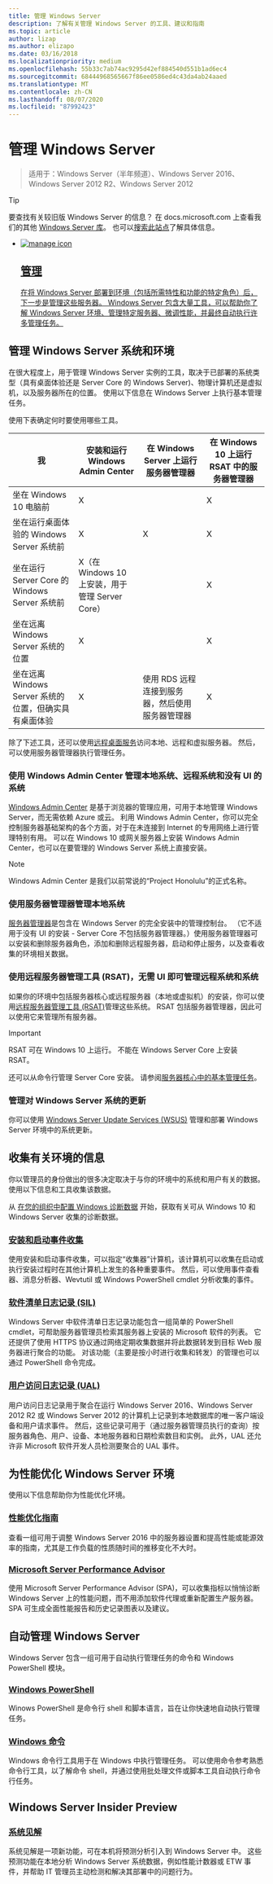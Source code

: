 ```yaml
---
title: 管理 Windows Server
description: 了解有关管理 Windows Server 的工具、建议和指南
ms.topic: article
author: lizap
ms.author: elizapo
ms.date: 03/16/2018
ms.localizationpriority: medium
ms.openlocfilehash: 55b33c7ab74ac9295d42ef884540d551b1ad6ec4
ms.sourcegitcommit: 68444968565667f86ee0586ed4c43da4ab24aaed
ms.translationtype: MT
ms.contentlocale: zh-CN
ms.lasthandoff: 08/07/2020
ms.locfileid: "87992423"
---
```

# <a name="manage-windows-server"></a>管理 Windows Server

>适用于：Windows Server（半年频道）、Windows Server 2016、Windows Server 2012 R2、Windows Server 2012

>[!TIP]
> 要查找有关较旧版 Windows Server 的信息？ 在 docs.microsoft.com 上查看我们的其他 [Windows Server 库](/previous-versions/windows/)。 也可以[搜索此站点](/search/index?dataSource=previousVersions&search=Windows+Server)了解具体信息。

 <ul class="cardse panelContent cols cols3">
    <li>
        <a href="https://docs.microsoft.com/windows-insider/at-work-pro/wip-4-biz-feedback-hub">
        <div class="cardSize">
            <div class="cardPadding">
                <div class="card">
                    <div class="cardImageOuter">
                        <div class="cardImage">
                            <img src="../media/i-manage.svg" alt="manage icon" />
                        </div>
                    </div>
                    <div class="cardText">
                        <h2>管理</h2>
                <p>在将 Windows Server 部署到环境（包括所需特性和功能的特定角色）后，下一步是管理这些服务器。 Windows Server 包含大量工具，可以帮助你了解 Windows Server 环境、管理特定服务器、微调性能，并最终自动执行许多管理任务。 </p>
                    </div>
                </div>
            </div>
        </div>
        </a>
    </li>
</ul>

## <a name="manage-windows-server-systems-and-environments"></a>管理 Windows Server 系统和环境
在很大程度上，用于管理 Windows Server 实例的工具，取决于已部署的系统类型（具有桌面体验还是 Server Core 的 Windows Server)、物理计算机还是虚拟机，以及服务器所在的位置。 使用以下信息在 Windows Server 上执行基本管理任务。

使用下表确定何时要使用哪些工具。

| 我   | 安装和运行 Windows Admin Center | 在 Windows Server 上运行服务器管理器 | 在 Windows 10 上运行 RSAT 中的服务器管理器 |
|--------|----------------------|--------------------------------------|------------------------------------------|
| 坐在 Windows 10 电脑前 | X  |                                      | X                                        |
| 坐在运行桌面体验的 Windows Server 系统前 | X | X | X |
| 坐在运行 Server Core 的 Windows Server 系统前 |X（在 Windows 10 上安装，用于管理 Server Core） | | X |
| 坐在远离 Windows Server 系统的位置 |X | | X |
| 坐在远离 Windows Server 系统的位置，但确实具有桌面体验 |X | 使用 RDS 远程连接到服务器，然后使用服务器管理器 | X |

除了下述工具，还可以使用[远程桌面服务](../remote/remote-desktop-services/welcome-to-rds.md)访问本地、远程和虚拟服务器。 然后，可以使用服务器管理器执行管理任务。

### <a name="manage-on-premises-systems-remote-systems-and-systems-without-ui-with-windows-admin-center"></a>使用 Windows Admin Center 管理本地系统、远程系统和没有 UI 的系统
[Windows Admin Center](../manage/windows-admin-center/overview.md) 是基于浏览器的管理应用，可用于本地管理 Windows Server，而无需依赖 Azure 或云。 利用 Windows Admin Center，你可以完全控制服务器基础架构的各个方面，对于在未连接到 Internet 的专用网络上进行管理特别有用。 可以在 Windows 10 或网关服务器上安装 Windows Admin Center，也可以在要管理的 Windows Server 系统上直接安装。

>[!NOTE]
>Windows Admin Center 是我们以前常说的“Project Honolulu”的正式名称。

### <a name="manage-on-premises-systems-with-server-manager"></a>使用服务器管理器管理本地系统
[服务器管理器](server-manager/server-manager.md)是包含在 Windows Server 的完全安装中的管理控制台。 （它不适用于没有 UI 的安装 - Server Core 不包括服务器管理器。）使用服务器管理器可以安装和删除服务器角色，添加和删除远程服务器，启动和停止服务，以及查看收集的环境相关数据。

### <a name="manage-remote-systems-and-systems-without-ui-with-remote-server-administration-tools-rsat"></a>使用远程服务器管理工具 (RSAT)，无需 UI 即可管理远程系统和系统
如果你的环境中包括服务器核心或远程服务器（本地或虚拟机）的安装，你可以使用[远程服务器管理工具 (RSAT)](../remote/remote-server-administration-tools.md)管理这些系统。 RSAT 包括服务器管理器，因此可以使用它来管理所有服务器。

> [!IMPORTANT]
> RSAT 可在 Windows 10 上运行。 不能在 Windows Server Core 上安装 RSAT。

还可以从命令行管理 Server Core 安装。 请参阅[服务器核心中的基本管理任务](server-core/server-core-administer.md)。

### <a name="manage-updates-to-windows-server-systems"></a>管理对 Windows Server 系统的更新
你可以使用 [Windows Server Update Services (WSUS)](windows-server-update-services/get-started/windows-server-update-services-wsus.md) 管理和部署 Windows Server 环境中的系统更新。

## <a name="gather-information-about-your-environment"></a>收集有关环境的信息
你以管理员的身份做出的很多决定取决于与你的环境中的系统和用户有关的数据。 使用以下信息和工具收集该数据。

从 [在您的组织中配置 Windows 诊断数据](/windows/configuration/configure-windows-diagnostic-data-in-your-organization) 开始，获取有关可从 Windows 10 和 Windows Server 收集的诊断数据。

### <a name="setup-and-boot-event-collection"></a>[安装和启动事件收集](get-started-with-setup-and-boot-event-collection.md)
使用安装和启动事件收集，可以指定“收集器”计算机，该计算机可以收集在启动或执行安装过程时在其他计算机上发生的各种重要事件。 然后，可以使用事件查看器、消息分析器、Wevtutil 或 Windows PowerShell cmdlet 分析收集的事件。

### <a name="software-inventory-logging-sil"></a>[软件清单日志记录 (SIL)](software-inventory-logging/get-started-with-software-inventory-logging.md)

Windows Server 中软件清单日志记录功能包含一组简单的 PowerShell cmdlet，可帮助服务器管理员检索其服务器上安装的 Microsoft 软件的列表。 它还提供了使用 HTTPS 协议通过网络定期收集数据并将此数据转发到目标 Web 服务器进行聚合的功能。 对该功能（主要是按小时进行收集和转发）的管理也可以通过 PowerShell 命令完成。

### <a name="user-access-logging-ual"></a>[用户访问日志记录 (UAL)](user-access-logging/get-started-with-user-access-logging.md)

用户访问日志记录用于聚合在运行 Windows Server 2016、Windows Server 2012 R2 或 Windows Server 2012 的计算机上记录到本地数据库的唯一客户端设备和用户请求事件。 然后，这些记录可用于（通过服务器管理员执行的查询）按服务器角色、用户、设备、本地服务器和日期检索数目和实例。 此外，UAL 还允许非 Microsoft 软件开发人员检测要聚合的 UAL 事件。

## <a name="tune-your-windows-server-environment-for-performance"></a>为性能优化 Windows Server 环境
使用以下信息帮助你为性能优化环境。

### <a name="performance-tuning-guidelines"></a>[性能优化指南](performance-tuning/index.md)
查看一组可用于调整 Windows Server 2016 中的服务器设置和提高性能或能源效率的指南，尤其是工作负载的性质随时间的推移变化不大时。

### <a name="microsoft-server-performance-advisor"></a>[Microsoft Server Performance Advisor](server-performance-advisor/microsoft-server-performance-advisor.md)

使用 Microsoft Server Performance Advisor (SPA)，可以收集指标以悄悄诊断 Windows Server 上的性能问题，而不用添加软件代理或重新配置生产服务器。 SPA 可生成全面性能报告和历史记录图表以及建议。


## <a name="automate-windows-server-management"></a>自动管理 Windows Server

Windows Server 包含一组可用于自动执行管理任务的命令和 Windows PowerShell 模块。

### <a name="windows-powershell"></a>[Windows PowerShell](/powershell/scripting/powershell-scripting?view=powershell-5.1)
Winows PowerShell 是命令行 shell 和脚本语言，旨在让你快速地自动执行管理任务。

### <a name="windows-commands"></a>[Windows 命令](windows-commands/windows-commands.md)

Windows 命令行工具用于在 Windows 中执行管理任务。 可以使用命令参考熟悉命令行工具，以了解命令 shell，并通过使用批处理文件或脚本工具自动执行命令行任务。

## <a name="windows-server-insider-preview"></a>Windows Server Insider Preview
### <a name="system-insights"></a>[系统见解](../manage/system-insights/overview.md)
系统见解是一项新功能，可在本机将预测分析引入到 Windows Server 中。 这些预测功能在本地分析 Windows Server 系统数据，例如性能计数器或 ETW 事件，并帮助 IT 管理员主动检测和解决其部署中的问题行为。